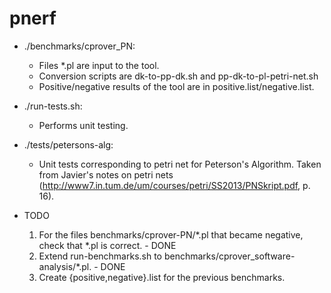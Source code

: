 pnerf
=====

* ./benchmarks/cprover_PN:
  * Files *.pl are input to the tool.
  * Conversion scripts are dk-to-pp-dk.sh and pp-dk-to-pl-petri-net.sh
  * Positive/negative results of the tool are in positive.list/negative.list.

* ./run-tests.sh:
  * Performs unit testing.
        
* ./tests/petersons-alg:
  * Unit tests corresponding to petri net for Peterson's
    Algorithm. Taken from Javier's notes on petri nets
    (http://www7.in.tum.de/um/courses/petri/SS2013/PNSkript.pdf,
    p. 16).

* TODO
  1. For the files benchmarks/cprover-PN/*.pl that became negative, check that *.pl is correct. - DONE
  2. Extend run-benchmarks.sh to benchmarks/cprover_software-analysis/*.pl. - DONE
  3. Create {positive,negative}.list for the previous benchmarks.
